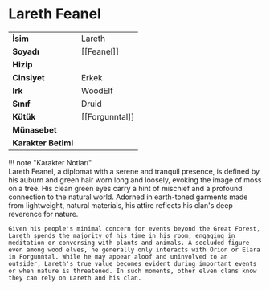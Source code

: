 # Lareth Feanel  
  
  
  
|  |  |  
|---|---|  
| **İsim** | Lareth |  
| **Soyadı** | [[Feanel]] |  
| **Hizip** |  |  
| **Cinsiyet** | Erkek |  
| **Irk** | WoodElf |  
| **Sınıf** | Druid |  
| **Kütük** | [[Forgunntal]] |  
| **Münasebet** |  |  
| **Karakter Betimi** |  |  
  
  
!!! note "Karakter Notları"  
	Lareth Feanel, a diplomat with a serene and tranquil presence, is defined by his auburn and green hair worn long and loosely, evoking the image of moss on a tree. His clean green eyes carry a hint of mischief and a profound connection to the natural world. Adorned in earth-toned garments made from lightweight, natural materials, his attire reflects his clan's deep reverence for nature.  
	  
	Given his people's minimal concern for events beyond the Great Forest, Lareth spends the majority of his time in his room, engaging in meditation or conversing with plants and animals. A secluded figure even among wood elves, he generally only interacts with Orion or Elara in Forgunntal. While he may appear aloof and uninvolved to an outsider, Lareth's true value becomes evident during important events or when nature is threatened. In such moments, other elven clans know they can rely on Lareth and his clan.   
